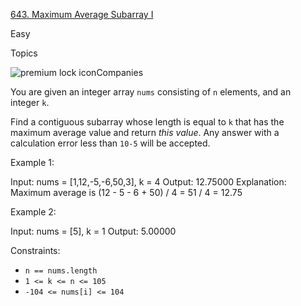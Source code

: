 [643\. Maximum Average Subarray I](https://leetcode.com/problems/maximum-average-subarray-i/)

Easy

Topics

![premium lock icon](https://leetcode.com/_next/static/images/lock-a6627e2c7fa0ce8bc117c109fb4e567d.svg)Companies

You are given an integer array `nums` consisting of `n` elements, and an integer `k`.

Find a contiguous subarray whose length is equal to `k` that has the maximum average value and return *this value*. Any answer with a calculation error less than `10-5` will be accepted.

Example 1:

Input: nums = [1,12,-5,-6,50,3], k = 4
Output: 12.75000
Explanation: Maximum average is (12 - 5 - 6 + 50) / 4 = 51 / 4 = 12.75

Example 2:

Input: nums = [5], k = 1
Output: 5.00000

Constraints:

- `n == nums.length`
- `1 <= k <= n <= 105`
- `-104 <= nums[i] <= 104`
